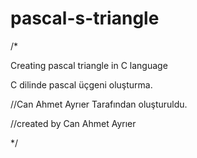 # pascal-s-triangle
/*

Creating pascal triangle in C language

C dilinde pascal üçgeni oluşturma.





//Can Ahmet Ayrıer Tarafından oluşturuldu.

//created by Can Ahmet Ayrıer

*/